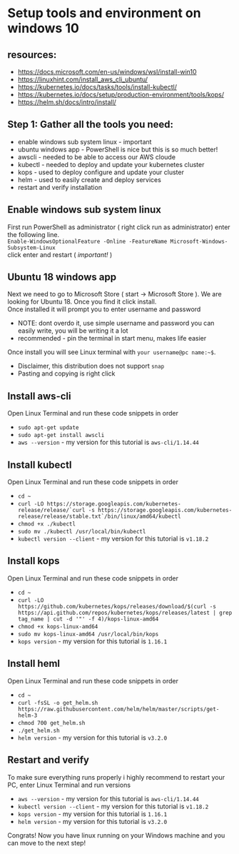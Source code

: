 # Setup tools and environment on windows 10

## resources:
- https://docs.microsoft.com/en-us/windows/wsl/install-win10
- https://linuxhint.com/install_aws_cli_ubuntu/
- https://kubernetes.io/docs/tasks/tools/install-kubectl/
- https://kubernetes.io/docs/setup/production-environment/tools/kops/
- https://helm.sh/docs/intro/install/

## Step 1: Gather all the tools you need:
- enable windows sub system linux - important
- ubuntu windows app - PowerShell is nice but this is so much better!
- awscli - needed to be able to access our AWS cloude
- kubectl - needed to deploy and update your kubernetes cluster
- kops - used to deploy configure and update your cluster
- helm - used to easily create and deploy services
- restart and verify installation

## Enable windows sub system linux
First run PowerShell as administrator ( right click run as administrator)
enter the following line. \
`Enable-WindowsOptionalFeature -Online -FeatureName Microsoft-Windows-Subsystem-Linux` \
click enter and restart ( *important!* )

## Ubuntu 18 windows app
Next we need to go to Microsoft Store ( start -> Microsoft Store ). We are looking for Ubuntu 18. Once you find it click install. \
Once installed it will prompt you to enter username and password 
- NOTE: dont overdo it, use simple username and password you can easily write, you will be writing it a lot
- recommended - pin the terminal in start menu, makes life easier

Once install you will see Linux terminal with `your username@pc name:~$`. 
- Disclaimer, this distribution does not support `snap` 
- Pasting and copying is right click

## Install aws-cli
Open Linux Terminal and run these code snippets in order
- ``sudo apt-get update``
- ``sudo apt-get install awscli``
- ``aws --version`` - my version for this tutorial is `aws-cli/1.14.44`

## Install kubectl
Open Linux Terminal and run these code snippets in order
- ``cd ~``
- ``curl -LO https://storage.googleapis.com/kubernetes-release/release/`curl -s https://storage.googleapis.com/kubernetes-release/release/stable.txt`/bin/linux/amd64/kubectl``
- ``chmod +x ./kubectl``
- ``sudo mv ./kubectl /usr/local/bin/kubectl``
- ``kubectl version --client`` - my version for this tutorial is `v1.18.2`

## Install kops
Open Linux Terminal and run these code snippets in order
- ``cd ~``
- ``curl -LO https://github.com/kubernetes/kops/releases/download/$(curl -s https://api.github.com/repos/kubernetes/kops/releases/latest | grep tag_name | cut -d '"' -f 4)/kops-linux-amd64``
- ``chmod +x kops-linux-amd64``
- ``sudo mv kops-linux-amd64 /usr/local/bin/kops``
- ``kops version`` - my version for this tutorial is `1.16.1`

## Install heml
Open Linux Terminal and run these code snippets in order
- ``cd ~``
- ``curl -fsSL -o get_helm.sh https://raw.githubusercontent.com/helm/helm/master/scripts/get-helm-3``
- ``chmod 700 get_helm.sh``
- ``./get_helm.sh``
- ``helm version`` - my version for this tutorial is `v3.2.0`

## Restart and verify
To make sure everything runs properly i highly recommend to restart your PC, enter Linux Terminal and run versions
- ``aws --version`` - my version for this tutorial is `aws-cli/1.14.44`
- ``kubectl version --client`` - my version for this tutorial is `v1.18.2`
- ``kops version`` - my version for this tutorial is `1.16.1`
- ``helm version`` - my version for this tutorial is `v3.2.0`

Congrats! Now you have linux running on your Windows machine and you can move to the next step!